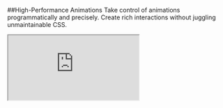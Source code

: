 ##High-Performance Animations
Take control of animations programmatically and precisely. Create rich interactions without juggling unmaintainable CSS.
<iframe src='https://famous.org/examples/index.html?block=animation&detail=false&header=false' scrolling='no' class='code-block' allowtransparency='true'></iframe>
